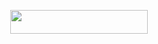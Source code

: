 <p align="center"><a href="https://dashboard.heroku.com/new?template=https://github.com/tushar007ff/Itachi-music"> <img src="https://img.shields.io/badge/Deploy%20On%20Heroku-bringle?style=for-the-badge&logo=heroku" width="220" height="38.45"/></a></p>